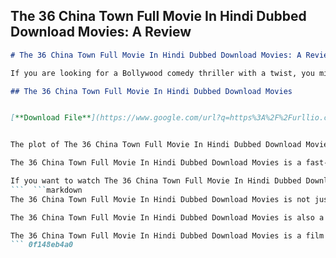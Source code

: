 ## The 36 China Town Full Movie In Hindi Dubbed Download Movies: A Review

  ```markdown 
# The 36 China Town Full Movie In Hindi Dubbed Download Movies: A Review
 
If you are looking for a Bollywood comedy thriller with a twist, you might want to check out The 36 China Town Full Movie In Hindi Dubbed Download Movies. This is a 2006 film directed by Abbas-Mustan and starring Shahid Kapoor, Kareena Kapoor, Akshaye Khanna, Paresh Rawal, and Johnny Lever. The film is a remake of the 1992 Hollywood movie Once Upon a Crime, which itself was based on the 1960 Italian film Crimen.
 
## The 36 China Town Full Movie In Hindi Dubbed Download Movies


[**Download File**](https://www.google.com/url?q=https%3A%2F%2Furllio.com%2F2tKEzN&sa=D&sntz=1&usg=AOvVaw1tXkvwZOWOY0YmfUbFpgy_)

 
The plot of The 36 China Town Full Movie In Hindi Dubbed Download Movies revolves around a murder mystery that takes place in a casino resort in Goa. A wealthy businessman is found dead in his suite, and six suspects are brought in for interrogation. They are: Raj (Shahid Kapoor), a struggling actor who was hired by the businessman to spy on his wife; Priya (Kareena Kapoor), a runaway bride who met Raj on the way to Goa; K.K. (Akshaye Khanna), a casino inspector who was investigating the businessman's illegal activities; Sonia (Isha Koppikar), a dancer who was having an affair with the businessman; Natwar (Paresh Rawal), a conman who was trying to blackmail the businessman; and Kanta Bhai (Johnny Lever), a taxi driver who was involved in a car accident with the businessman. As the investigation proceeds, more secrets and lies are revealed, leading to a surprising climax.
 
The 36 China Town Full Movie In Hindi Dubbed Download Movies is a fast-paced and entertaining film that combines humor, suspense, romance, and action. The film has a star-studded cast that delivers impressive performances, especially Akshaye Khanna as the witty and sarcastic K.K. The film also has some catchy songs composed by Himesh Reshammiya, such as "Aashiqui Mein Teri", "24x7 I Think of You", and "Dil Tumhare Bina". The film was a commercial success at the box office and received positive reviews from critics and audiences alike.
 
If you want to watch The 36 China Town Full Movie In Hindi Dubbed Download Movies, you can find it online on various platforms such as YouTube, Hotstar, Zee5, and MX Player. However, be aware that downloading or streaming pirated content is illegal and unethical. You should always support the original creators and producers by watching the film in theaters or on official channels. The 36 China Town Full Movie In Hindi Dubbed Download Movies is a fun and engaging film that will keep you hooked till the end.
 ```  ```markdown 
The 36 China Town Full Movie In Hindi Dubbed Download Movies is not just a comedy thriller, but also a tribute to the classic whodunit genre. The film pays homage to the works of Agatha Christie, Alfred Hitchcock, and other masters of mystery. The film has many references and nods to famous films and novels such as Murder on the Orient Express, Psycho, The Maltese Falcon, and The Da Vinci Code. The film also has a clever twist at the end that will leave you stunned and amazed.
 
The 36 China Town Full Movie In Hindi Dubbed Download Movies is also a showcase of the scenic beauty and vibrant culture of Goa. The film captures the essence of the coastal state with its stunning beaches, colorful markets, lively nightlife, and diverse cuisine. The film also features some of the iconic landmarks and attractions of Goa such as the Fort Aguada, the Basilica of Bom Jesus, the Anjuna Flea Market, and the Casino Royale. The film makes you feel like you are on a vacation in Goa with its exotic and festive atmosphere.
 
The 36 China Town Full Movie In Hindi Dubbed Download Movies is a film that you can watch with your family and friends and have a great time. The film has something for everyone: comedy, drama, romance, action, music, and mystery. The film is a perfect blend of entertainment and excitement that will keep you glued to your screen. The film is a must-watch for all Bollywood fans and lovers of comedy thrillers.
 ``` 0f148eb4a0
